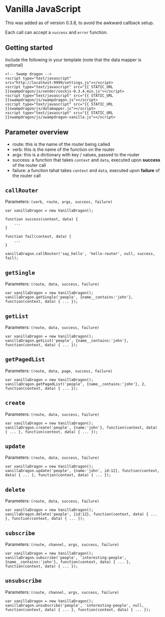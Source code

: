 # Vanilla JavaScript

This was added as of version 0.3.8, to avoid the awkward callback setup.

Each call can accept a ```success``` and ```error``` function.

## Getting started

Include the following in your template (note that the data mapper is optional)

    <!-- Swamp dragon -->
    <script type="text/javascript" src="http://localhost:9999/settings.js"></script>
    <script type="text/javascript" src="{{ STATIC_URL }}swampdragon/js/vendor/sockjs-0.3.4.min.js"></script>
    <script type="text/javascript" src="{{ STATIC_URL }}swampdragon/js/swampdragon.js"></script>
    <script type="text/javascript" src="{{ STATIC_URL }}swampdragon/js/datamapper.js"></script>
    <script type="text/javascript" src="{{ STATIC_URL }}swampdragon/js/swampdragon-vanilla.js"></script>


## Parameter overview

*  route: this is the name of the router being called
*  verb: this is the name of the function on the router
*  args: this is a dictionary with key / values, passed to the router
*  success: a function that takes ```context``` and ```data```, executed upon **success** of the router call
*  failure: a function tahat takes ```context``` and ```data```, executed upon **failure** of the router call

## ```callRouter``` 

Parameters: ```(verb, route, args, success, failure)```

    var vanillaDragon = new VanillaDragon();
    
    function success(context, data) {
        ...
    }
    
    function fail(context, data) {
        ...
    }
    
    vanillaDragon.callRouter('say_hello', 'hello-router', null, success, fail); 


## ```getSingle```

Parameters: ```(route, data, success, failure)```

    var vanillaDragon = new VanillaDragon();
    vanillaDragon.getSingle('people', {name__contains:'john'}, function(context, data) { ... }); 


## ```getList```

Parameters: ```(route, data, success, failure)```

    var vanillaDragon = new VanillaDragon();
    vanillaDragon.getList('people', {name__contains:'john'}, function(context, data) { ... });


## ```getPagedList```

Parameters: ```(route, data, page, success, failure)```

    var vanillaDragon = new VanillaDragon();
    vanillaDragon.getPagedList('people', {name__contains:'john'}, 2, function(context, data) { ... });


## ```create```

Parameters: ```(route, data, success, failure)```

    var vanillaDragon = new VanillaDragon();
    vanillaDragon.create('people', {name:'john'}, function(context, data) { ... }, function(context, data) { ... });


## ```update```

Parameters: ```(route, data, success, failure)```

    var vanillaDragon = new VanillaDragon();
    vanillaDragon.update('people', {name:'john', id:12}, function(context, data) { ... }, function(context, data) { ... });


## ```delete```

Parameters: ```(route, data, success, failure)```

    var vanillaDragon = new VanillaDragon();
    vanillaDragon.delete('people', {id:12}, function(context, data) { ... }, function(context, data) { ... });


## ```subscribe```

Parameters: ```(route, channel, args, success, failure)```

    var vanillaDragon = new VanillaDragon();
    vanillaDragon.subscribe('people', 'interesting-people', {name__contains:'john'}, function(context, data) { ... }, function(context, data) { ... });

## ```unsubscribe```

Parameters: ```(route, channel, args, success, failure)```

    var vanillaDragon = new VanillaDragon();
    vanillaDragon.unsubscribe('people', 'interesting-people', null, function(context, data) { ... }, function(context, data) { ... });

